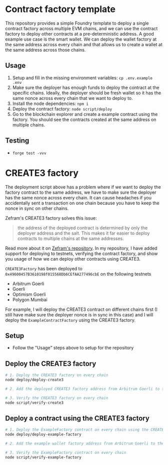 # Contract factory template

This repository provides a simple Foundry template to deploy a single contract factory across multiple EVM chains, and we can use the contract factory to deploy other contracts at a pre-deterministic address. A good example use case is the smart wallet. We can deploy the wallet factory at the same address across every chain and that allows us to create a wallet at the same address across those chains.

## Usage

1. Setup and fill in the missing environment variables: `cp .env.example .env`
1. Make sure the deployer has enough funds to deploy the contract at the specific chains. Ideally, the deployer should be fresh wallet so it has the same nonce across every chain that we want to deploy to.
1. Install the node dependencies: `npm i`
1. Deploy the contract factory: `node script/deploy`
1. Go to the blockchain explorer and create a example contract using the factory. You should see the contracts created at the same address on multiple chains.

## Testing

- `forge test -vvv`

# CREATE3 factory

The deployment script above has a problem where if we want to deploy the factory contract to the same address, we have to make sure the deployer has the same nonce across every chain. It can cause headaches if you accidentally sent a transaction on one chain because you have to keep the nonce in sync on other chains.

Zefram's CREATE3 factory solves this issue:

> the address of the deployed contract is determined by only the deployer address and the salt. This makes it far easier to deploy contracts to multiple chains at the same addresses.

Read more about it on [Zefram's repository](https://github.com/ZeframLou/create3-factory). In my repository, I have added support for deploying to testnets, verifying the contract factory, and show you usage of how we can deploy other contracts using CREATE3.

`CREATE3Factory` has been deployed to `0x49600457B3610198f015568Db6CEfAA277496cbE` on the following testnets

- Arbitrum Goerli
- Goerli
- Optimism Goerli
- Polygon Mumbai

For example, I will deploy the CREATE3 contract on different chains first (I still have make sure the deployer nonce is in sync in this case) and I will deploy the `ExampleContractFactory` using the CREATE3 factory.

## Setup

- Follow the "Usage" steps above to setup for the repository

## Deploy the CREATE3 factory


```bash
# 1. Deploy the CREATE3 factory on every chain
node deploy/deploy-create3

# 2. Add the deployed CREATE3 factory address from Arbitrum Goerli to the CREATE3Factory field of deployments/arbitrum-goerli.json

# 3. Verify the CREATE3 factory on every chain
node script/verify-create3
```

## Deploy a contract using the CREATE3 factory

```bash
# 1. Deploy the ExampleFactory contract on every chain using the CREATE3 factory that we just deployed
node deploy/deploy-example-factory

# 2. Add the example wallet factory address from Arbitrum Goerli to the ExampleContractFactory field of deployments/arbitrum-goerli.json

# 3. Verify the ExampleFactory contract on every chain
node script/verify-example-factory
```
